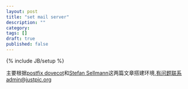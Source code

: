 ```yaml
---
layout: post
title: "set mail server"
description: ""
category: 
tags: []
draft: true
published: false
---
```

{% include JB/setup %}

主要根据[postfix dovecot](https://rtcamp.com/tutorials/mail/server/postfix-dovecot-ubuntu/)和[Stefan Sellmann](http://www.stefan-seelmann.de/wiki/mailserver-postfix-dovecot)这两篇文章搭建环境,有问题联系admin@justpic.org


